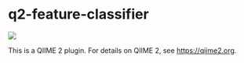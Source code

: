 # q2-feature-classifier

![](https://github.com/qiime2/q2-feature-classifier/workflows/ci-dev/badge.svg)

This is a QIIME 2 plugin. For details on QIIME 2, see https://qiime2.org.